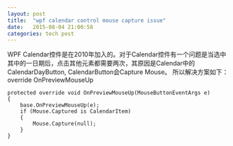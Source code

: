 ```yaml
---
layout: post
title:  "wpf calendar control mouse capture issue"
date:   2015-08-04 21:00:58
categories: tech post
---
```

WPF Calendar控件是在2010年加入的。对于Calendar控件有一个问题是当选中其中的一日期后，点击其他元素都需要两次，其原因是Calendar中的CalendarDayButton, CalendarButton会Capture Mouse。
所以解决方案如下：<br/>
override OnPreviewMouseUp 
<br/>
```
protected override void OnPreviewMouseUp(MouseButtonEventArgs e)
{
    base.OnPreviewMouseUp(e);
    if (Mouse.Captured is CalendarItem)
    {
        Mouse.Capture(null);
    }
}
```